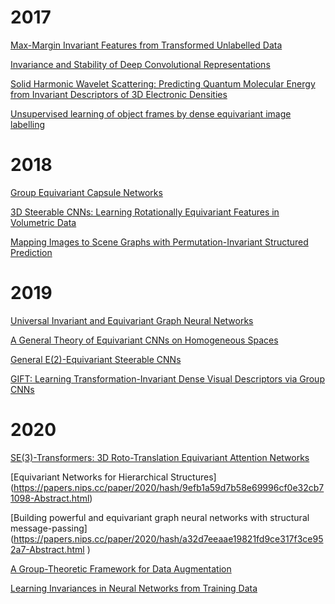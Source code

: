 # 2017
[Max-Margin Invariant Features from Transformed Unlabelled Data](https://papers.nips.cc/paper/6742-max-margin-invariant-features-from-transformed-unlabelled-data) 

[Invariance and Stability of Deep Convolutional Representations](https://papers.nips.cc/paper/7201-invariance-and-stability-of-deep-convolutional-representations) 

[Solid Harmonic Wavelet Scattering: Predicting Quantum Molecular Energy from Invariant Descriptors of 3D Electronic Densities](https://papers.nips.cc/paper/7232-solid-harmonic-wavelet-scattering-predicting-quantum-molecular-energy-from-invariantdescriptors-of-3d-electronic-densities) 

[Unsupervised learning of object frames by dense equivariant image labelling](https://papers.nips.cc/paper/6686-unsupervised-learning-of-object-frames-by-dense-equivariant-image-labelling)

# 2018
[Group Equivariant Capsule Networks](https://papers.nips.cc/paper/8100-group-equivariant-capsule-networks) 

[3D Steerable CNNs: Learning Rotationally Equivariant Features in Volumetric Data](https://papers.nips.cc/paper/8239-3d-steerable-cnns-learning-rotationally-equivariant-features-in-volumetric-data) 

[Mapping Images to Scene Graphs with Permutation-Invariant Structured Prediction ](https://papers.nips.cc/paper/7951-mapping-images-to-scene-graphs-with-permutation-invariant-structured-prediction)

# 2019 

[Universal Invariant and Equivariant Graph Neural Networks](https://papers.nips.cc/paper/8931-universal-invariant-and-equivariant-graph-neural-networks) 

[A General Theory of Equivariant CNNs on Homogeneous Spaces](https://papers.nips.cc/paper/9114-a-general-theory-of-equivariant-cnns-on-homogeneous-spaces) 

[General E(2)-Equivariant Steerable CNNs](https://papers.nips.cc/paper/9580-general-e2-equivariant-steerable-cnns )

[GIFT: Learning Transformation-Invariant Dense Visual Descriptors via Group CNNs](https://papers.nips.cc/paper/8922-gift-learning-transformation-invariant-dense-visual-descriptors-via-group-cnns)

# 2020

[SE(3)-Transformers: 3D Roto-Translation Equivariant Attention Networks](https://papers.nips.cc/paper/2020/hash/15231a7ce4ba789d13b722cc5c955834-Abstract.html )

[Equivariant Networks for Hierarchical Structures] (https://papers.nips.cc/paper/2020/hash/9efb1a59d7b58e69996cf0e32cb71098-Abstract.html) 

[Building powerful and equivariant graph neural networks with structural message-passing] (https://papers.nips.cc/paper/2020/hash/a32d7eeaae19821fd9ce317f3ce952a7-Abstract.html )

[A Group-Theoretic Framework for Data Augmentation](https://papers.nips.cc/paper/2020/hash/f4573fc71c731d5c362f0d7860945b88-Abstract.html )

[Learning Invariances in Neural Networks from Training Data](https://papers.nips.cc/paper/2020/hash/cc8090c4d2791cdd9cd2cb3c24296190-Abstract.html )
